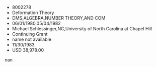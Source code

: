 
* 8002278
* Deformation Theory
* DMS,ALGEBRA,NUMBER THEORY,AND COM
* 06/01/1980,05/04/1982
* Michael Schlessinger,NC,University of North Carolina at Chapel Hill
* Continuing Grant
*   name not available
* 11/30/1983
* USD 38,978.00

nan
